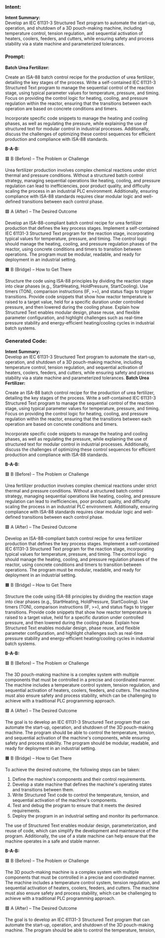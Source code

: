 ### Intent:
**Intent Summary:**  
Develop an IEC 61131-3 Structured Text program to automate the start-up, operation, and shutdown of a 3D pouch-making machine, including temperature control, tension regulation, and sequential activation of heaters, coolers, feeders, and cutters, while ensuring safety and process stability via a state machine and parameterized tolerances.

### Prompt:
**Batch Urea Fertilizer:**

Create an ISA-88 batch control recipe for the production of urea fertilizer, detailing the key stages of the process. Write a self-contained IEC 61131-3 Structured Text program to manage the sequential control of the reaction stage, using typical parameter values for temperature, pressure, and timing. Focus on providing the control logic for heating, cooling, and pressure regulation within the reactor, ensuring that the transitions between each operation are based on concrete conditions and timers.

Incorporate specific code snippets to manage the heating and cooling phases, as well as regulating the pressure, while explaining the use of structured text for modular control in industrial processes. Additionally, discuss the challenges of optimizing these control sequences for efficient production and compliance with ISA-88 standards.

**B-A-B:**

🟥 B (Before) – The Problem or Challenge

Urea fertilizer production involves complex chemical reactions under strict thermal and pressure conditions. Without a structured batch control strategy, managing sequential operations like heating, cooling, and pressure regulation can lead to inefficiencies, poor product quality, and difficulty scaling the process in an industrial PLC environment. Additionally, ensuring compliance with ISA-88 standards requires clear modular logic and well-defined transitions between each control phase.

🟩 A (After) – The Desired Outcome

Develop an ISA-88-compliant batch control recipe for urea fertilizer production that defines the key process stages. Implement a self-contained IEC 61131-3 Structured Text program for the reaction stage, incorporating typical values for temperature, pressure, and timing. The control logic should manage the heating, cooling, and pressure regulation phases of the reactor, using concrete conditions and timers to transition between operations. The program must be modular, readable, and ready for deployment in an industrial setting.

🟧 B (Bridge) – How to Get There

Structure the code using ISA-88 principles by dividing the reaction stage into clear phases (e.g., StartHeating, HoldPressure, StartCooling). Use timers (TON), comparison instructions (IF, >=), and status flags to trigger transitions. Provide code snippets that show how reactor temperature is raised to a target value, held for a specific duration under controlled pressure, and then lowered during the cooling phase. Explain how Structured Text enables modular design, phase reuse, and flexible parameter configuration, and highlight challenges such as real-time pressure stability and energy-efficient heating/cooling cycles in industrial batch systems.

### Generated Code:
**Intent Summary:**  
Develop an IEC 61131-3 Structured Text program to automate the start-up, operation, and shutdown of a 3D pouch-making machine, including temperature control, tension regulation, and sequential activation of heaters, coolers, feeders, and cutters, while ensuring safety and process stability via a state machine and parameterized tolerances.
**Batch Urea Fertilizer:**

Create an ISA-88 batch control recipe for the production of urea fertilizer, detailing the key stages of the process. Write a self-contained IEC 61131-3 Structured Text program to manage the sequential control of the reaction stage, using typical parameter values for temperature, pressure, and timing. Focus on providing the control logic for heating, cooling, and pressure regulation within the reactor, ensuring that the transitions between each operation are based on concrete conditions and timers.

Incorporate specific code snippets to manage the heating and cooling phases, as well as regulating the pressure, while explaining the use of structured text for modular control in industrial processes. Additionally, discuss the challenges of optimizing these control sequences for efficient production and compliance with ISA-88 standards.

**B-A-B:**

🟥 B (Before) – The Problem or Challenge

Urea fertilizer production involves complex chemical reactions under strict thermal and pressure conditions. Without a structured batch control strategy, managing sequential operations like heating, cooling, and pressure regulation can lead to inefficiencies, poor product quality, and difficulty scaling the process in an industrial PLC environment. Additionally, ensuring compliance with ISA-88 standards requires clear modular logic and well-defined transitions between each control phase.

🟩 A (After) – The Desired Outcome

Develop an ISA-88-compliant batch control recipe for urea fertilizer production that defines the key process stages. Implement a self-contained IEC 61131-3 Structured Text program for the reaction stage, incorporating typical values for temperature, pressure, and timing. The control logic should manage the heating, cooling, and pressure regulation phases of the reactor, using concrete conditions and timers to transition between operations. The program must be modular, readable, and ready for deployment in an industrial setting.

🟧 B (Bridge) – How to Get There

Structure the code using ISA-88 principles by dividing the reaction stage into clear phases (e.g., StartHeating, HoldPressure, StartCooling). Use timers (TON), comparison instructions (IF, >=), and status flags to trigger transitions. Provide code snippets that show how reactor temperature is raised to a target value, held for a specific duration under controlled pressure, and then lowered during the cooling phase. Explain how Structured Text enables modular design, phase reuse, and flexible parameter configuration, and highlight challenges such as real-time pressure stability and energy-efficient heating/cooling cycles in industrial batch systems.

**B-A-B:**

🟥 B (Before) – The Problem or Challenge

The 3D pouch-making machine is a complex system with multiple components that must be controlled in a precise and coordinated manner. The machine includes a temperature control system, tension regulation, and sequential activation of heaters, coolers, feeders, and cutters. The machine must also ensure safety and process stability, which can be challenging to achieve with a traditional PLC programming approach.

🟩 A (After) – The Desired Outcome

The goal is to develop an IEC 61131-3 Structured Text program that can automate the start-up, operation, and shutdown of the 3D pouch-making machine. The program should be able to control the temperature, tension, and sequential activation of the machine's components, while ensuring safety and process stability. The program should be modular, readable, and ready for deployment in an industrial setting.

🟧 B (Bridge) – How to Get There

To achieve the desired outcome, the following steps can be taken:

1. Define the machine's components and their control requirements.
2. Develop a state machine that defines the machine's operating states and transitions between them.
3. Write Structured Text code to control the temperature, tension, and sequential activation of the machine's components.
4. Test and debug the program to ensure that it meets the desired requirements.
5. Deploy the program in an industrial setting and monitor its performance.

The use of Structured Text enables modular design, parameterization, and reuse of code, which can simplify the development and maintenance of the program. Additionally, the use of a state machine can help ensure that the machine operates in a safe and stable manner.

**B-A-B:**

🟥 B (Before) – The Problem or Challenge

The 3D pouch-making machine is a complex system with multiple components that must be controlled in a precise and coordinated manner. The machine includes a temperature control system, tension regulation, and sequential activation of heaters, coolers, feeders, and cutters. The machine must also ensure safety and process stability, which can be challenging to achieve with a traditional PLC programming approach.

🟩 A (After) – The Desired Outcome

The goal is to develop an IEC 61131-3 Structured Text program that can automate the start-up, operation, and shutdown of the 3D pouch-making machine. The program should be able to control the temperature, tension,
